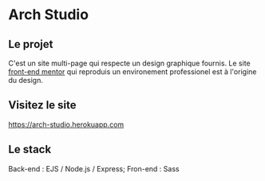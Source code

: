 # Arch Studio

## Le projet

C'est un site multi-page qui respecte un design graphique fournis. Le site [front-end mentor](https://www.frontendmentor.io/) qui reproduis un environement professionel est à l'origine du design.

## Visitez le site

https://arch-studio.herokuapp.com

## Le stack

Back-end : EJS / Node.js / Express;
Fron-end : Sass